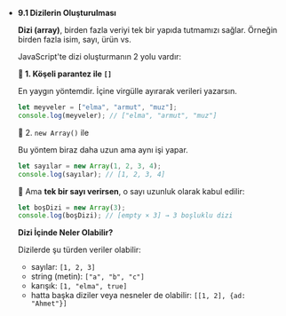 - **9.1 Dizilerin Oluşturulması**
    
    **Dizi (array)**, birden fazla veriyi tek bir yapıda tutmamızı sağlar. Örneğin birden fazla isim, sayı, ürün vs.
    
    JavaScript'te dizi oluşturmanın 2 yolu vardır:
    
    **🔹 1. Köşeli parantez ile `[]`**
    
    En yaygın yöntemdir. İçine virgülle ayırarak verileri yazarsın.
    
    ```jsx
    let meyveler = ["elma", "armut", "muz"];
    console.log(meyveler); // ["elma", "armut", "muz"]
    ```
    
    🔹 2. `new Array()` ile
    
    Bu yöntem biraz daha uzun ama aynı işi yapar.
    
    ```jsx
    let sayılar = new Array(1, 2, 3, 4);
    console.log(sayılar); // [1, 2, 3, 4]
    ```
    
    📌 Ama **tek bir sayı verirsen**, o sayı uzunluk olarak kabul edilir:
    
    ```jsx
    let boşDizi = new Array(3);
    console.log(boşDizi); // [empty × 3] → 3 boşluklu dizi
    ```
    
    **Dizi İçinde Neler Olabilir?**
    
    Dizilerde şu türden veriler olabilir:
    
    - sayılar: `[1, 2, 3]`
    - string (metin): `["a", "b", "c"]`
    - karışık: `[1, "elma", true]`
    - hatta başka diziler veya nesneler de olabilir: `[[1, 2], {ad: "Ahmet"}]`